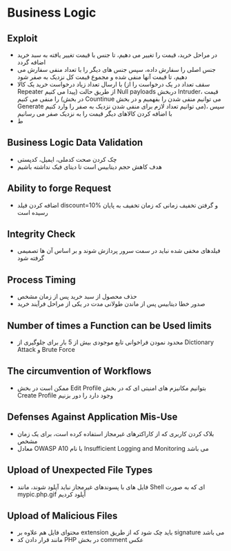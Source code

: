 # Business Logic

## Exploit
- در مراحل خرید، قیمت را تغییر می دهیم، تا جنس با قیمت تغییر یافته به سبد خرید اضافه گردد
- جنس اصلی را سفارش داده، سپس جنس های دیگر را با تعداد منفی سفارش می دهیم، تا قیمت آنها منفی شده و مجموع قیمت کل نزدیک به صفر شود
- با ارسال تعداد زیاد درخواست خرید یک کالا (سقف تعداد در یک درخواست را از Repeater پیدا می کنیم) از طریق حالت Null payloads دربخش Intruder، قیمت را منفی می کنیم (در بخش Countinue می توانیم منفی شدن را بفهمیم و در بخش Generate می توانیم تعداد لازم برای منفی شدن نزدیک به صفر را وارد کنیم)، سپس با اضافه کردن کالاهای دیگر قیمت را به نزدیک صفر می رسانیم
- ط


## Business Logic Data Validation
- چک کردن صحت کدملی، ایمیل، کدپستی
- هدف کاهش حجم دیتابیس است تا دیتای فیک نداشته باشیم

## Ability to forge Request
- اضافه کردن فیلد discount=10% و گرفتن تخفیف زمانی که زمان تخفیف به پایان رسیده است

## Integrity Check
- فیلدهای مخفی شده نباید در سمت سرور پردازش شوند و بر اساس آن ها تصمیمی گرفته شود

## Process Timing
- حذف محصول از سبد خرید پس از زمان مشخص
- صدور خطا دیتابیس پس از ماندن طولانی مدت در یکی از مراحل فرآیند خرید

## Number of times a Function can be Used limits
- محدود نمودن فراخوانی تابع موجودی بیش از 5 بار برای جلوگیری از Dictionary Attack و Brute Force

## The circumvention of Workflows
- ممکن است در بخش Edit Profile بتوانیم مکانیزم های امنیتی ای که در بخش Create Profile وجود دارد را دور بزنیم

## Defenses Against Application Mis-Use
- بلاک کردن کاربری که از کاراکترهای غیرمجاز استفاده کرده است، برای یک زمان مشخص
- معادل OWASP A10 با نام Insufficient Logging and Monitoring می باشد

## Upload of Unexpected File Types
- فایل های با پسوندهای غیرمجاز نباید آپلود شوند، مانند Shell ای که به صورت mypic.php.gif آپلود کردیم

## Upload of Malicious Files
- محتوای فایل هم علاوه بر extension باید چک شود که از طریق signature می باشد
- مانند قرار دادن کد PHP در بخش comment عکس
